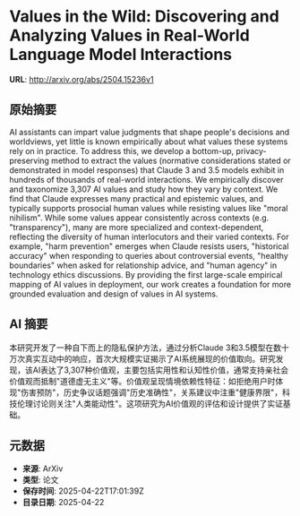 # Values in the Wild: Discovering and Analyzing Values in Real-World Language Model Interactions

**URL**: http://arxiv.org/abs/2504.15236v1

## 原始摘要

AI assistants can impart value judgments that shape people's decisions and
worldviews, yet little is known empirically about what values these systems
rely on in practice. To address this, we develop a bottom-up,
privacy-preserving method to extract the values (normative considerations
stated or demonstrated in model responses) that Claude 3 and 3.5 models exhibit
in hundreds of thousands of real-world interactions. We empirically discover
and taxonomize 3,307 AI values and study how they vary by context. We find that
Claude expresses many practical and epistemic values, and typically supports
prosocial human values while resisting values like "moral nihilism". While some
values appear consistently across contexts (e.g. "transparency"), many are more
specialized and context-dependent, reflecting the diversity of human
interlocutors and their varied contexts. For example, "harm prevention" emerges
when Claude resists users, "historical accuracy" when responding to queries
about controversial events, "healthy boundaries" when asked for relationship
advice, and "human agency" in technology ethics discussions. By providing the
first large-scale empirical mapping of AI values in deployment, our work
creates a foundation for more grounded evaluation and design of values in AI
systems.


## AI 摘要

本研究开发了一种自下而上的隐私保护方法，通过分析Claude 3和3.5模型在数十万次真实互动中的响应，首次大规模实证揭示了AI系统展现的价值取向。研究发现，该AI表达了3,307种价值观，主要包括实用性和认知性价值，通常支持亲社会价值观而抵制"道德虚无主义"等。价值观呈现情境依赖性特征：如拒绝用户时体现"伤害预防"，历史争议话题强调"历史准确性"，关系建议中注重"健康界限"，科技伦理讨论则关注"人类能动性"。这项研究为AI价值观的评估和设计提供了实证基础。

## 元数据

- **来源**: ArXiv
- **类型**: 论文
- **保存时间**: 2025-04-22T17:01:39Z
- **目录日期**: 2025-04-22
